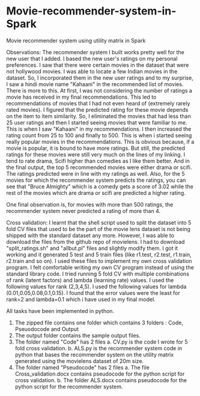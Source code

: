 # Movie-recommender-system-in-Spark
Movie recommender system using utility matrix in Spark

Observations:
The recommender system I built works pretty well for the new user that I added. I based the new user's ratings on my personal preferences.
I saw that there were certain movies in the dataset that were not hollywood movies. I was able to locate a few Indian movies in the dataset. 
So, I incorporated them in the new user ratings and to my surprise, I saw a hindi movie name "Kahaani" in the recommended list of movies.
There is more to this. At first, I was not considering the number of ratings a movie has received in my final recommendations. This led to 
recommendations of movies that I had not even heard of (extremely rarely rated movies). I figured that the predicted rating for these movie depends on the item to item similarity.
So, I eliminated the movies that had less than 25 user ratings and then I started seeing movies that were familiar to me. This is when I saw "Kahaani" in my recommendations.
I then increased the rating count from 25 to 100 and finally to 500. This is when i started seeing really popular movies in the recommendations. This is obvious because, if a movie is popular,
it is bound to have more ratings. But still, the predicted ratings for these movies were still very much on the lines of my linking.
I tend to rate drama, Scifi higher than comedies as I like them better. And in the final output, the top 5 recommended movies were either drama or scifi. The ratings predicted were in line with my ratings as well.
Also, for the 5 movies for which the recommender system predicts the ratings, you can see that "Bruce Almighty" which is a comedy gets a score of 3.02 while the rest of the movies which are drama or scifi are predicted a higher rating.

One final observation is, for movies with more than 500 ratings, the recommender system never predicted a rating of more than 4.

Cross validation:
I learnt that the shell script used to split the dataset into 5 fold CV files that used to be the part of the movie lens dataset is not being shipped with the standard dataset any more.
However, I was able to download the files from the github repo of movielens. I had to download "split_ratings.sh" and "allbut.pl" files and slightly modify them.
I got it working and it generated 5 test and 5 train files (like r1.test, r2.test, r1.train, r2.train and so on).
I used these files to implement my own cross validation program. I felt comfortable writing my own CV program instead of using the standard library code.
I tried running 5 fold CV with multiple combinations of rank (latent factors) and lambda (learning rate) values.
I used the following values for rank (2,3,4,5). 
I used the following values for lambda (0.01,0.05,0.08,0.1,0.15). 
I found that the error values were the least for rank=2 and lambda=0.1 which i have used in my final model.


All tasks have been implemented in python.
1. The zipped file contains one folder which contains 3 folders : Code, Pseuodocode  and Output
2. The output folder contains the sample output files.
3. The folder named "Code" has 2 files
    a. CV.py is the code I wrote for 5 fold cross validation.
    b. ALS.py is the recommender system code in python that bases the recommender system on the utility matrix generated using the movielens dataset of 20m size.
3. The folder named "Pseudocode" has 2 files
    a. The file Cross_validation.docx contains pseudocode for the python script for cross validation.
    b. The folder ALS.docx contains pseudocode for the python script for the recommender system.

